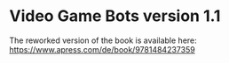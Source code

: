 # Video Game Bots version 1.1

The reworked version of the book is available here:<br>
https://www.apress.com/de/book/9781484237359

